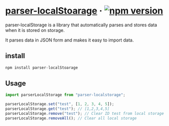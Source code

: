 # [parser-localStoarage](https://www.npmjs.com/package/parser-localstorage) &middot; [![npm version](https://img.shields.io/badge/npm-v0.0.9-blue)](https://www.npmjs.com/package/parser-localstorage)

parser-localStorage is a library that automatically parses and stores data when it is stored on storage.

It parses data in JSON form and makes it easy to import data.

## install

```jsx
npm install parser-localStoarage
```

## Usage

```jsx
import parserLocalStorage from "parser-localstorage";

parserLocalStorage.set("test", [1, 2, 3, 4, 5]);
parserLocalStorage.get("test"); // [1,2,3,4,5]
parserLocalStorage.remove("test"); // Clear ID test from local storage
parserLocalStorage.removeAll(); // Clear all local storage
```
